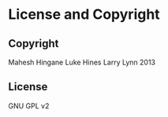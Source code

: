 License and Copyright
=======

Copyright
-----------
Mahesh Hingane
Luke Hines
Larry Lynn
2013

License
-----------
GNU GPL v2

